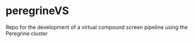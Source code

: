 # peregrineVS
Repo for the development of a virtual compound screen pipeline using the Peregrine cluster
